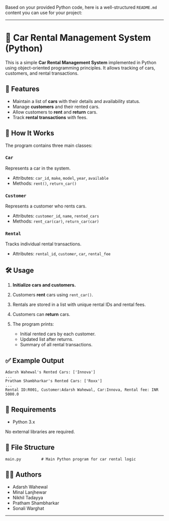 Based on your provided Python code, here is a well-structured `README.md` content you can use for your project:

---

# 🚗 Car Rental Management System (Python)

This is a simple **Car Rental Management System** implemented in Python using object-oriented programming principles. It allows tracking of cars, customers, and rental transactions.

## 📌 Features

* Maintain a list of **cars** with their details and availability status.
* Manage **customers** and their rented cars.
* Allow customers to **rent** and **return** cars.
* Track **rental transactions** with fees.

## 🧠 How It Works

The program contains three main classes:

### `Car`

Represents a car in the system.

* Attributes: `car_id`, `make`, `model`, `year`, `available`
* Methods: `rent()`, `return_car()`

### `Customer`

Represents a customer who rents cars.

* Attributes: `customer_id`, `name`, `rented_cars`
* Methods: `rent_car(car)`, `return_car(car)`

### `Rental`

Tracks individual rental transactions.

* Attributes: `rental_id`, `customer`, `car`, `rental_fee`

## 🛠 Usage

1. **Initialize cars and customers.**
2. Customers **rent** cars using `rent_car()`.
3. Rentals are stored in a list with unique rental IDs and rental fees.
4. Customers can **return** cars.
5. The program prints:

   * Initial rented cars by each customer.
   * Updated list after returns.
   * Summary of all rental transactions.

## ✅ Example Output

```
Adarsh Wahewal's Rented Cars: ['Innova']
...
Pratham Shambharkar's Rented Cars: ['Roxx']
...
Rental ID:R001, Customer:Adarsh Wahewal, Car:Innova, Rental fee: INR 5000.0
```

## 🔧 Requirements

* Python 3.x

No external libraries are required.

## 📂 File Structure

```
main.py         # Main Python program for car rental logic
```

## 👨‍💻 Authors

* Adarsh Wahewal
* Minal Lanjhewar
* Nikhil Tadayya
* Pratham Shambharkar
* Sonali Warghat

---
